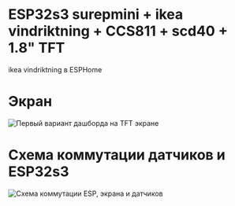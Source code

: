 # ESP32s3 surepmini + ikea vindriktning + CCS811 + scd40 + 1.8" TFT

ikea vindriktning в ESPHome

# Экран
![Первый вариант дашборда на TFT экране](/vindriktning-1/img/screen1.jpg)

# Схема коммутации датчиков и ESP32s3
![Схема коммутации ESP, экрана и датчиков](/vindriktning-1/img/circuit_image1.png)
